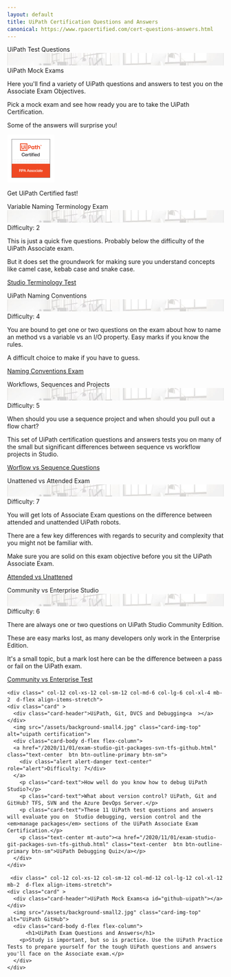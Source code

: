 ```yaml
---
layout: default
title: UiPath Certification Questions and Answers
canonical: https://www.rpacertified.com/cert-questions-answers.html
---
```

<div class="row">
   
  <div class=" col-12 col-xs-12 col-sm-12 col-md-6 col-lg-6 col-xl-4 mb-2  d-flex align-items-stretch">
    <div class="card" >
      <div class="card-header">UiPath Test Questions<a  ></a></div>
      <img src="/assets/background-small4.jpg" class="card-img-top" alt="uipath certification">
      <div class="card-body d-flex flex-column">
        <div class="alert alert-secondary text-center" role="alert">UiPath Mock Exams</div>
        <p class="card-text">Here you'll find a variety of UiPath questions and answers to test you on the Associate Exam Objectives. </p>
        <p class="card-text">Pick a mock exam and see how ready you are to take the UiPath Certification.</p>
        <p class="card-text">Some of the answers will surprise you!</p>
        <img src="/assets/uipath-certified-associate-badge-sm.jpg" class="img-fluid img-thumbnail mx-auto d-block" alt="uipath certified associate badge">
        <p class="card-text text-center mt-2">Get UiPath Certified fast!</p>
      </div>
    </div>
  </div>
  
  <div class=" col-12 col-xs-12 col-sm-12 col-md-6 col-lg-6 col-xl-4 mb-2  d-flex align-items-stretch">
    <div class="card" >
      <div class="card-header">Variable Naming Terminology Exam<a  ></a></div>
      <img src="/assets/background-small4.jpg" class="card-img-top" alt="uipath certification">
      <div class="card-body d-flex flex-column">
        <div class="alert alert-info text-center" role="alert">Difficulty: 2</div>
        <p class="card-text">This is just a quick five questions. Probably below the difficulty of the UiPath Associate exam. 
        </p>
        <p class="card-text">But it does set the groundwork for making sure you understand concepts like camel case, kebab case and snake case.</p>
        <p class="text-center mt-auto"><a href="http://uipath.rpacertified.com/2020/10/12/variable-naming-conventions-test.html" class="text-center  btn btn-outline-primary btn-sm">Studio Terminology Test</a></p>
      </div>
    </div>
  </div>
  
  
  <div class=" col-12 col-xs-12 col-sm-12 col-md-6 col-lg-6 col-xl-4 mb-2  d-flex align-items-stretch">
    <div class="card" >
      <div class="card-header">UiPath Naming Conventions<a  ></a></div>
      <img src="/assets/background-small4.jpg" class="card-img-top" alt="uipath certification">
      <div class="card-body d-flex flex-column">
        <div class="alert alert-primary text-center" role="alert">Difficulty: 4</div>
        <p class="card-text">You are bound to get one or two questions on the exam about how to name an method vs a variable vs an I/O property. Easy marks if you know the rules. </p>
        <p class="card-text">A difficult choice to make if you have to guess.</p>
        <p class="text-center mt-auto"><a href="http://uipath.rpacertified.com/2020/10/12/kebab-camel-pascal-case-quiz.html" class="text-center  btn btn-outline-primary btn-sm">Naming Conventions Exam</a></p>
      </div>
    </div>
  </div>
  
  
  <div class=" col-12 col-xs-12 col-sm-12 col-md-6 col-lg-6 col-xl-4 mb-2  d-flex align-items-stretch">
    <div class="card" >
      <div class="card-header">Workflows, Sequences and Projects<a  ></a></div>
      <img src="/assets/background-small4.jpg" class="card-img-top" alt="uipath certification">
      <div class="card-body d-flex flex-column">
        <div class="alert alert-success text-center" role="alert">Difficulty: 5</div>
        <p class="card-text">When should you use a sequence project and when should you pull out a flow chart? </p>
        <p class="card-text">This set of UiPath certification questions and answers tests you on many of the small but significant differences between sequence vs workflow projects in Studio.</p>
        <p class="text-center mt-auto"><a href="http://uipath.rpacertified.com/2020/10/12/workflow-sequences-flowcharts-quiz.html" class="text-center  btn btn-outline-primary btn-sm">Worflow vs Sequence Questions</a></p>
      </div>
    </div>
  </div>
  
  
  <div class=" col-12 col-xs-12 col-sm-12 col-md-6 col-lg-6 col-xl-4 mb-2  d-flex align-items-stretch">
    <div class="card" >
      <div class="card-header">Unattened vs Attended Exam<a  ></a></div>
      <img src="/assets/background-small4.jpg" class="card-img-top" alt="uipath certification">
      <div class="card-body d-flex flex-column">
        <div class="alert alert-danger text-center" role="alert">Difficulty: 7</div>
        <p class="card-text">You will get lots of Associate Exam questions on the difference between attended and unattended UiPath robots.</p>
        <p class="card-text">There are a few key differences with regards to security and complexity that you might not be familiar with.</p>
        <p class="card-text">Make sure you are solid on this exam objective before you sit the UiPath Associate Exam.</p>
        <p class="text-center mt-auto"><a href="/2020/01/01/attended-vs-unattened-quiz.html" class="text-center  btn btn-outline-primary btn-sm">Attended vs Unattened</a></p>
      </div>
    </div>
  </div>
  
  
  <div class=" col-12 col-xs-12 col-sm-12 col-md-6 col-lg-6 col-xl-4 mb-2  d-flex align-items-stretch">
    <div class="card" >
      <div class="card-header">Community vs Enterprise Studio<a  ></a></div>
      <img src="/assets/background-small4.jpg" class="card-img-top" alt="uipath certification">
      <div class="card-body d-flex flex-column">
        <div class="alert alert-warning text-center" role="alert">Difficulty: 6</div>
        <p class="card-text">There are always one or two questions on UiPath Studio Community Edition.</p>
        <p class="card-text">These are easy marks lost, as many developers only work in the Enterprise Edition.</p>
        <p class="card-text">It's a small topic, but a mark lost here can be the difference between a pass or fail on the UiPath exam.</p>
        <p class="text-center mt-auto"><a href="/2020/01/01/community-vs-enterprise-studio.html" class="text-center  btn btn-outline-primary btn-sm">Community vs Enterprise Test</a></p>
      </div>
    </div>
  </div>
  
  
    <div class=" col-12 col-xs-12 col-sm-12 col-md-6 col-lg-6 col-xl-4 mb-2  d-flex align-items-stretch">
    <div class="card" >
      <div class="card-header">UiPath, Git, DVCS and Debugging<a  ></a></div>
      <img src="/assets/background-small4.jpg" class="card-img-top" alt="uipath certification">
      <div class="card-body d-flex flex-column">
      <a href="/2020/11/01/exam-studio-git-packages-svn-tfs-github.html" class="text-center  btn btn-outline-primary btn-sm">
        <div class="alert alert-danger text-center" role="alert">Difficulty: 7</div>
      </a>
        <p class="card-text">How well do you know how to debug UiPath Studio?</p>
        <p class="card-text">What about version control? UiPath, Git and GitHub? TFS, SVN and the Azure DevOps Server.</p>
        <p class="card-text">These 11 UiPath test questions and answers will evaluate you on  Studio debugging, version control and the <em>manage packages</em> sections of the UiPath Associate Exam Certification.</p>
        <p class="text-center mt-auto"><a href="/2020/11/01/exam-studio-git-packages-svn-tfs-github.html" class="text-center  btn btn-outline-primary btn-sm">UiPath Debugging Quiz</a></p>
      </div>
    </div>
  </div>
  
     <div class=" col-12 col-xs-12 col-sm-12 col-md-12 col-lg-12 col-xl-12 mb-2  d-flex align-items-stretch">
    <div class="card" >
      <div class="card-header">UiPath Mock Exams<a id="github-uipath"></a></div>
      <img src="/assets/background-small2.jpg" class="card-img-top" alt="UiPath GitHub">
      <div class="card-body d-flex flex-column">
	      <h1>UiPath Exam Questions and Answers</h1>
        <p>Study is important, but so is practice. Use the UiPath Practice Tests to prepare yourself for the tough UiPath questions and answers you'll face on the Associate exam.</p>
      </div>
    </div>
  </div>
  
  
</div>
